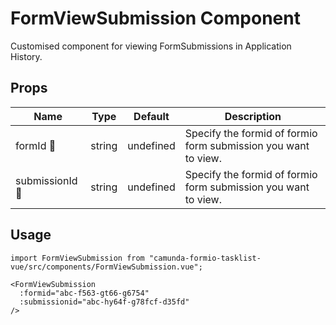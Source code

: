 # FormViewSubmission Component

Customised component for viewing FormSubmissions in Application
History.

## Props

| Name | Type |  Default | Description |
| --- | --   | --- | ------- |
|  formId  :triangular_flag_on_post: | string | undefined | Specify the formid of formio form submission you want to view.|
|  submissionId  :triangular_flag_on_post: | string | undefined | Specify the formid of formio form submission you want to view.|

## Usage

```
import FormViewSubmission from "camunda-formio-tasklist-vue/src/components/FormViewSubmission.vue";

<FormViewSubmission
  :formid="abc-f563-gt66-g6754"
  :submissionid="abc-hy64f-g78fcf-d35fd"
/>
```
